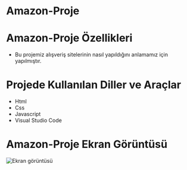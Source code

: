 # Amazon-Proje


# Amazon-Proje Özellikleri
<ul>
  <li>Bu projemiz alışveriş sitelerinin nasıl yapıldığını anlamamız için yapılmıştır.</li>
</ul>

# Projede Kullanılan Diller ve Araçlar

<ul>
  <li>Html</li>
  <li>Css</li>
  <li> Javascript</li>
  <li>Visual Studio Code</li>
 
</ul>

# Amazon-Proje Ekran Görüntüsü
![Ekran görüntüsü](https://github.com/mehmet-adgzl22/amazon-web-site/assets/169144147/2f088b48-8b60-407c-baed-c5a9adaf340b)
